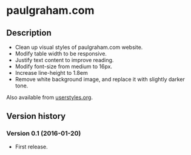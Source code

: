 # paulgraham.com

## Description

- Clean up visual styles of paulgraham.com website.
- Modify table width to be responsive.
- Justify text content to improve reading.
- Modify font-size from medium to 16px.
- Increase line-height to 1.8em
- Remove white background image, and replace it with slightly darker tone.

Also available from [userstyles.org](https://userstyles.org/styles/123343/paulgraham-com).

## Version history

### Version 0.1 (2016-01-20)

- First release.
